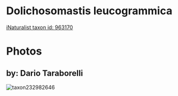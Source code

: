 
Dolichosomastis leucogrammica
=============================
  
[iNaturalist taxon id: 963170](https://www.inaturalist.org/taxa/963170)
# Photos

## by: Dario Taraborelli
  
![taxon232982646](https://inaturalist-open-data.s3.amazonaws.com/photos/249705524/medium.jpg)